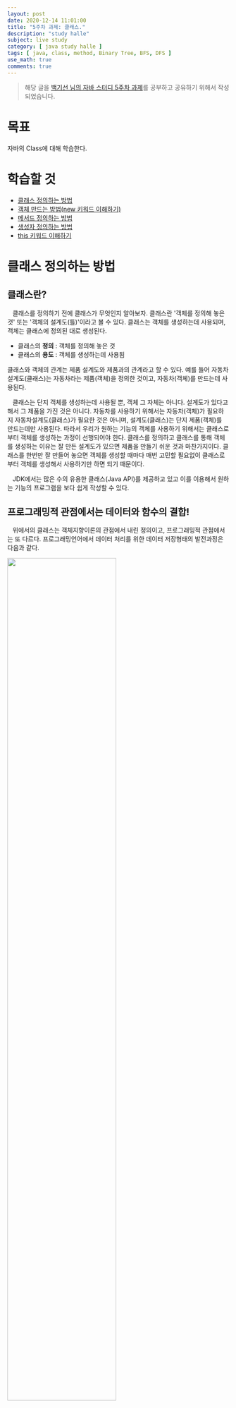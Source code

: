 ```yaml
---
layout: post
date: 2020-12-14 11:01:00
title: "5주차 과제: 클래스."
description: "study halle"
subject: live study
category: [ java study halle ]
tags: [ java, class, method, Binary Tree, BFS, DFS ]
use_math: true
comments: true
---
```


> 해당 글을 [백기선 님의 자바 스터디 5주차 과제](https://github.com/whiteship/live-study/issues/5)를 공부하고 공유하기 위해서 작성되었습니다.

# 목표

자바의 Class에 대해 학습한다.

# 학습할 것

+ [클래스 정의하는 방법](#클래스-정의하는-방법)
+ [객체 만드는 방법(new 키워드 이해하기)](#객체-만드는-방법-new-키워드-이해하기)
+ [메서드 정의하는 방법](#메서드-정의하는-방법)
+ [생성자 정의하는 방법](#생성자-정의하는-방법)
+ [this 키워드 이해하기](#this-키워드-이해하기)

# 클래스 정의하는 방법

## 클래스란?

&nbsp;&nbsp;&nbsp;클래스를 정의하기 전에 클래스가 무엇인지 알아보자. 클래스란 '객체를 정의해 놓은 것' 또는 '객체의 설계도(틀)'이라고 볼 수 있다. 클래스는 객체를 생성하는데 사용되며, 객체는 클래스에 정의된 대로 생성된다.

+ 클래스의 <b>정의</b> : 객체를 정의해 놓은 것
+ 클래스의 <b>용도</b> : 객체를 생성하는데 사용됨

클래스와 객체의 관계는 제품 설계도와 제품과의 관계라고 할 수 있다. 예를 들어 자동차설계도(클래스)는 자동차라는 제품(객체)을 정의한 것이고, 자동차(객체)를 만드는데 사용된다.

&nbsp;&nbsp;&nbsp;클래스는 단지 객체를 생성하는데 사용될 뿐, 객체 그 자체는 아니다. 설계도가 있다고해서 그 제품을 가진 것은 아니다. 자동차를 사용하기 위해서는 자동차(객체)가 필요하지 자동차설계도(클래스)가 필요한 것은 아니며, 설계도(클래스)는 단지 제품(객체)를 만드는데만 사용된다. 따라서 우리가 원하는 기능의 객체를 사용하기 위해서는 클래스로부터 객체를 생성하는 과정이 선행되어야 한다.
클래스를 정의하고 클래스를 통해 객체를 생성하는 이유는 잘 만든 설계도가 있으면 제품을 만들기 쉬운 것과 마찬가지이다. 클래스를 한번만 잘 만들어 놓으면 객체를 생성할 때마다 매번 고민할 필요없이 클래스로부터 객체를 생성해서 사용하기만 하면 되기 때문이다.

&nbsp;&nbsp;&nbsp;JDK에서는 많은 수의 유용한 클래스(Java API)를 제공하고 있고 이를 이용해서 원하는 기능의 프로그램을 보다 쉽게 작성할 수 있다.

## 프로그래밍적 관점에서는 데이터와 함수의 결합!

&nbsp;&nbsp;&nbsp;위에서의 클래스는 객체지향이론의 관점에서 내린 정의이고, 프로그래밍적 관점에서는 또 다르다.
프로그래밍언어에서 데이터 처리를 위한 데이터 저장형태의 발전과정은 다음과 같다.

<img src="/assets/img/study/dataevo.png" width="70%" align="center"><br/>

1. <b>변수</b> : 하나의 데이터를 저장할 수 있는 공간
2. <b>배열</b> : 같은 종류의 여러 데이터를 하나의 집합으로 저장할 수 있는 공간
3. <b>구조체</b> : 서로 관련된 여러 데이터를 <b>종류에 관계없이</b> 하나의 집합으로 저장할 수 있는 공간
4. <b>클래스</b> : 데이터와 함수의 결합(구조체 + 함수)

하나의 데이터를 저장하기 위해 <b>변수</b>, 같은 종류의 데이터를 보다 효율적으로 다루기 위해서 <b>배열</b>이라는 개념이 도입되었고, <b>구조체(structure)</b>가 등장하여 자료형의 종류에 상관없이 서로 관계가 깊은 변수들을 하나로 묶어서 다룰 수 있도록 했다.

&nbsp;&nbsp;&nbsp;서로 관련된 변수들을 정의하고 이들에 대한 작업을 수행하는 함수들을 함께 정의한 것이 클래스이다. C언어에서는 문자열을 문자의 배열로 다루지만, Java에서는 String이라는 클래스로 문자열을 다룬다. 문자열을 클래스로 정의한 이유는 문자열과 문자열을 다루는데 필요한 함수들을 함께 묶기 위해서이다.

```java
    public final class String implements java.io.Serializable, Comparable {
        private char[] value;   // 문자열을 저장하기 위한 공간

        public String replace(char oldChar, char newChar) {
            ...
            char[] val = value; // 같은 클래스 내의 변수를 사용해서 작업을 한다.
            ...
            ...
        }
    }
```

위 코드는 String클래스의 실제 소스의 일부이다. 클래스 내부에 `value`라는 문자형 배열이 선언되어 있고, 문자열을 다루는 데 필요한 함수들을 함께 정의해 놓았다. 문자열의 일부를 뽑아내는 함수나 문자열의 길이를 알아내는 함수들은 항상 문자열을 작업대상으로 필요로 하기 때문에 문자열과 깊은 관계에 있으므로 함께 정의되어 있다.

## 사용자정의 타입(user-defined type)

&nbsp;&nbsp;&nbsp;프로그래밍언어에서 제공하는 자료형(primitive type)외에 프로그래머가 서로 관련된 변수들을 묶어서 하나의 타입으로 새로 추가하는 것을 사용자정의 타입(user-defined type)이라고 한다.

&nbsp;&nbsp;&nbsp;자바와 같은 객체지향언어에서는 클래스가 곧 사용자 정의 타입이다. 기본형의 개수는 8개로 정해져 있지만 참조형의 개수는 정해져 있지 않은 이유가 바로 프로그래머가 새로운 타입을 추가할 수 있기 때문이다.

&nbsp;&nbsp;&nbsp;시간을 표현하기 위해서 다음과 같이 3개의 변수를 선언해보자.

```java
    int hour;     // 시
    int minute;   // 분
    float second; // 초
```

만일 3개의 시간을 다뤄야한다면 변수의 개수가 3개로 늘어나는데, 다뤄야하는 시간의 개수가 늘어 날때마다 시, 분, 초를 위한 변수를 추가해줘야된다. 이 경우 다뤄야하는 데이터의 개수가 많으면 곤란하다.

```java
    int hour1, hour2, hour3, ...;
    int minute1, minute2, minute3, ...;
    float second1, second2, second3, ...;
```

이런 경우 배열을 활용해 볼 수 있다.

```java
    int[] hour = new int[n]; // n은 데이터의 개수
    int[] minute = new int[n];
    float[] second = new float[n];
```

배열로 처리하면 다뤄야하는 시간 데이터의 개수가 늘어나더라도 배열의 크기만 변경해주면 되므로, 변수를 매번 새로 선언해줘야하는 불편함과 복잡함이 사라진다. 그러나 하나의 시간을 구성하는 시, 분, 초가 서로 분리되어 있기 때문에 프로그램 수행과정에서 뒤섞여서 올바르지 않은 데이터가 될 가능성이 있다. 이런 경우에 시, 분, 초를 하나로 묶는 사용자정의 타입, 즉 클래스를 정의하여 사용해야한다.

```java
    class Time {
        int hour;
        int minute;
        float second;
    }
```

이제 시, 분, 초가 하나의 단위로 묶여서 다루어지기 때문에 다른 시간 데이터와 섞이는 일은 없겠지만, 시간 데이터에는 다음과 같은 추가 제약조건이 있다.

+ 시, 분, 초는 모두 0보다 크거나 같아야 한다.
+ 시의 범위는 0 ~ 23, 분과 초의 범위는 0 ~ 59이다.

이러한 조건들이 모두 코드에 반영될 때, 보다 정확한 데이터를 유지할 수 있다.

&nbsp;&nbsp;&nbsp;객체지향언어에서는 제어자와 메서드를 이용해서 이러한 조건들을 코드에 쉽게 반영할 수 있다.

```java
    public class Time {
        private int hour;
        private int minute;
        private float second;

        public int getHour() { return hour; }
        public int getMinute() { return minute; }
        public float seconde() { return second; }

        public void setHour(int h) {
            if(h < 0 || h > 23) return;
            hour = h;
        }

        public void setMinute(int m) {
            if(m < 0 || m > 59) return;
            minute = m;
        }

        public void setSecond(float s) {
            if(s < 0.0f || s > 59.99f) return;
            second = s;
        }
    }
```

## 그래서 클래스를 만드는 방법이 뭔데?

&nbsp;&nbsp;&nbsp;다시 객체지향이론의 관점으로 돌아와서 클래스란 객체를 정의한 것이므로 클래스에는 객체의 모든 속성과 기능이 정의되어 있다. 클래스로부터 객체를 생성하면, 클래스에 정의된 속성과 기능을 가진 객체가 만들어지는 것이다.

&nbsp;&nbsp;&nbsp;속성과 기능은 같은 뜻을 가진 여러가지 단어가 있는데, 그 중에서 속성은 <b>멤버변수</b>, 기능은 <b>메서드</b>라는 용어로 자주 사용된다.  

&nbsp;&nbsp;&nbsp;예를 들어 Tv클래스를 만든다고 할 때, TV의 속성은 전원상태, 크기, 길이, 높이, 색상, 볼륨, 채널 같은 것들이 있고, 기능으로는 켜기, 끄기, 볼륨 조절, 채널 변경 등이 있다. 이러한 내용을 토대로 코드를 작성하면 다음과 같다.

```java
    class Tv {
        String color;   // 색상
        boolean power;  // 전원상태
        int channel;    // 채널

        void power() {
            power = !power;
        }

        void channelUp() {
            channel++;
        }

        void channelDown() {
            channel--;
        }
    }
```

`color`, `power`, `channel`이라는 멤버변수가 선언되었고, `power()`, `channelUp`, `channelDown()`이라는 메서드가 선언되었다.

&nbsp;&nbsp;&nbsp;클래스는 위와 같은 방식으로 만들 수 있으며, 멤버변수와 메서드 외에 생성자라는 요소가 있다.

## public, private, static 같은 것들은 무엇인가?

&nbsp;&nbsp;&nbsp;다른 사람들이 만든 코드를 읽다보면 메서드나 클래스 앞에 붙은 `public`, `static`과 같은 것들을 볼 수 있다. 이러한 것들을 <b>제어자(modifier)</b>라고 한다.

&nbsp;&nbsp;&nbsp;제어자는 클래스, 변수 또는 메서드의 선언부에 함께 사용되어 부가적인 의미를 부여한다. 제어자의 종류는 크게 접근 제어자와 그 외의 제어자로 나눌 수 있다.

+ <b>접근 제어자</b> : public, protected, default, private
+ <b>그 외</b> : static, final, abstract, native, transient, synchronized, volatile, strictfp

제어자는 하나의 대상에 대해서 여러 제어자를 조합하여 사용하는 것이 가능하지만, 접근 제어자는 한 번에 네 가지 중 하나만 선택해서 사용할 수 있다. 즉, 하나의 대상에 `public`과 `private`을 동시에 사용할 수 없다.

### static - 클래스의, 공통적인

&nbsp;&nbsp;&nbsp;static은 '클래스의' 또는 '공통적인'이라는 의미를 가진다. 인스턴스변수는 하나의 클래스로부터 생성되었더라도 각기 다른 값을 유지하지만, 클래스변수(static멤버변수)는 인스턴스에 관계없이 같은 값을 갖는다. 그 이유는 하나의 변수를 모든 인스턴스가 공유하기 때문이다.

&nbsp;&nbsp;&nbsp;static이 붙은 멤버변수와 메서드, 그리고 초기화 블럭은 인스턴스가 아닌 클래스에 관계된 것이기 때문에 인스턴스를 생성하지 않고도 사용할 수 있다.  

&nbsp;&nbsp;&nbsp;인스턴스 메서드와 static메서드의 근본적인 차이는 메서드 내에 인스턴스 멤버를 사용하는가의 여부에 있다.

<table align="center">
  <tr style="text-align:center; background-color:#3a3c42; color:white">
    <td> 제어자 </td>
    <td> 대 상 </td>
    <td> 의 미 </td>
  </tr>
  <tr>
    <td rowspan="2" style="text-align:center;"> static </td>
    <td style="text-align:center;"> 멤버변수 </td>
    <td> - <b>모든 인스턴스에 공통적으로 사용</b>되는 클래스변수가 된다.<br/> - 클래스변수는 인스턴스를 생성하지 않고도 사용 가능하다.<br/> - 클래스가 메모리에 로드될 때 생성된다. </td>
  </tr>
  <tr>
    <td style="text-align:center;"> 메서드 </td>
    <td> - 인스턴스를 생성하지 않고도 호출이 가능한 static 메서드가 된다.<br/> - static메서드 내에서는 인스턴스멤버들을 직접 사용할 수 없다. </td>
  </tr>
</table>

<br/>
인스턴스 멤버를 사용하지 않는 메서드는 static을 붙여서 static메서드로 선언하면 인스턴스를 생성하지 않고도 호출이 가능해 편리하고 속도도 빠르니 고려해보자.

```java
    class StaticTest {
        static int width = 200;           // static 변수
        static int height = 120;          // static 변수

        static {                          // 클래스 초기화 블럭
            // static변수의 복잡한 초기화 수행
        }

        static int max(int a, int b) {    // static 메서드
            return a > b ? a : b;
        }
    }
```

static 초기화 블럭은 클래스가 메모리에 로드될 때 단 한번만 수행되며, 주로 static변수를 초기화하는데 사용된다.

### final - 마지막의, 변경될 수 없는

&nbsp;&nbsp;&nbsp;final은 '마지막의' 또는 '변경될 수 없는'의 의미를 가지고 있으며 거의 모든 대상에 사용될 수 있다.

&nbsp;&nbsp;&nbsp;변수에 사용되면 값을 변경할 수 없는 상수가 되며, 메서드에 사용되면 오버라이딩을 할 수 없게 되고 클래스에 사용되면 자신을 확장하는 자손클래스를 정의하지 못하게 된다.

<table align="center">
  <tr style="text-align:center; background-color:#3a3c42; color:white">
    <td> 제어자 </td>
    <td> 대 상 </td>
    <td> 의 미 </td>
  </tr>
  <tr>
    <td rowspan="4" style="text-align:center;"> final </td>
    <td style="text-align:center;"> 클래스 </td>
    <td> 변경될 수 없는 클래스, 확장될 수 없는 클래스가 된다.<br/> 따라서 final로 지정된 클래스는 다른 클래스의 조상이 될 수 없다. </td>
  </tr>
  <tr>
    <td style="text-align:center;"> 메서드 </td>
    <td> 변경될 수 없는 메서드, final로 지정된 메서드는 오버라이딩을 통해 재정의 될 수 없다. </td>
  </tr>
  <tr>
    <td style="text-align:center;"> 멤버변수 </td>
    <td rowspan="2"> 변수 앞에 final이 붙으면, 값을 변경할 수 없는 상수가 된다. </td>
  </tr>
  <tr>
    <td style="text-align:center;"> 지역변수 </td>
  </tr>
</table>

```java
    final class FinalTest {             // 조상이 될 수 없는 클래스
        final int MAX_SIZE = 10;        // 값을 변경할 수 없는 멤버변수(상수)

        final void getMaxSize() {       // 오버라이딩할 수 없는 메서드(변경불가)
            final int LV = MAX_SIZE;    // 값을 변경할 수 없는 지역변수(상수)
            return MAX_SIZE;
        }
    }
```

### 생성자를 이용한 final멤버변수의 초기화

&nbsp;&nbsp;&nbsp;final이 붙은 변수는 상수이므로 일반적으로 선언과 동시에 초기화를 동시에 하지만, 인스턴스변수의 경우 생성자에서 초기화 되도록 할 수 있다.

&nbsp;&nbsp;&nbsp;클래스 내에 매개변수를 갖는 생성자를 선언하여, 인스턴스를 생성할 때 final이 붙은 멤버변수를 초기화하는데 필요한 값을 생성자의 매개변수로부터 제공받는 것이다. 이 기능을 활용하면 각 인스턴스마다 final이 붙은 멤버변수가 다른 값을 갖도록 하는 것이 가능하다.

```java
    class Card {
        final int NUMBER;                // 상수지만 선언과 함께 초기화 하지 않고
        final String KIND;               // 생성자에서 단 한번만 초기화할 수 있다.
        static int width = 100;
        static int height = 250;

        // 매개 변수로 넘겨받은 값으로 KIND와 NUMBER를 초기화한다.
        Card(String kind, int num) {
            KIND = kind;
            NUMBER = num;
        }

        Card() {
            this("HEART", 1);
        }

        public String toString() {
            return KIND + " " + NUMBER;
        }
    }

    class FinalCardTest {
        public static void main(String[] args) {
            Card c = new Card("HEART", 10);
    //      c.NUMBER = 5; Error. cannot assign a value to final variable NUMBER
            System.out.println(c.KIND);
            System.out.println(c.NUMBER);
            System.out.println(c);  // System.out.println(c.toString());
        }
    }
```

### abstract - 추상의, 미완성의

&nbsp;&nbsp;&nbsp;'미완성'의 의미를 가지고 있는 abstract은 메서드의 선언부만 작성하고 실제 수행내용은 구현하지 않은 추상 메서드를 선언하는데 사용된다. 그리고 클래스에 사용되어 클래스 내에 추상메서드가 존재한다는 것을 쉽게 알 수 있게 한다.

<table align="center">
  <tr style="text-align:center; background-color:#3a3c42; color:white">
    <td> 제어자 </td>
    <td> 대 상 </td>
    <td> 의 미 </td>
  </tr>
  <tr>
    <td rowspan="2" style="text-align:center;"> abstract </td>
    <td style="text-align:center;"> 클래스 </td>
    <td> 클래스 내에 추상 메서드가 선언되어 있음을 의미한다. </td>
  </tr>
  <tr>
    <td style="text-align:center;"> 메서드 </td>
    <td> 선언부만 작성하고 구현부는 작성하지 않은 추상 메서드임을 알린다. </td>
  </tr>
</table>

<br/>
추상 클래스는 아직 완성되지 않은 메서드는 존재하는 '미완성 설계도'이므로 인스턴스를 생성할 수 없다.

```java
    abstract class AbstractTest {             // 추상 클래스(추상 메서드를 포함한 클래스)
        abstract void move();                 // 추상 메서드(구현부가 없는 메서드)
    }
```

## 접근 제어자

&nbsp;&nbsp;&nbsp;접근 제어자는 멤버 또는 클래스에 사용되어, 해당하는 멤버 또는 클래스를 외부에서 접근하지 못하도록 <b>제한</b>하는 역할을 한다. 접근 제어자가 default임을 알리기 위해 실제로 default를 붙이지는 않는다. 클래스나 멤버변수, 메서드, 생성자에 접근 제어자가 지정되어 있지 않다면, 접근 제어자가 default임을 뜻한다.

+ <b>접근 제어자가 사용될 수 있는 곳 - 클래스, 멤버변수, 메서드, 생성자</b>
  + <b>private</b> : 같은 <b>클래스</b> 내에서만 접근이 가능하다.
  + <b>default</b> : 같은 <b>패키지</b> 내에서만 접근이 가능하다.
  + <b>protected</b> : 같은 패키지 내에서, 그리고 <b>다른 패키지의 자손 클래스</b>에서 접근이 가능하다.
  + <b>public</b> : 접근 제한이 없다.

public은 접근 제한이 전혀 없고, private은 같은 클래스 내에서만 사용하도록 제한하는 가장 높은 제한이다. 그리고 default는 같은 패키지 내의 클래스에서만 접근이 가능하도록 하는 것이다.

&nbsp;&nbsp;&nbsp;protected는 패키지에 관계없이 상속관계에 있는 자손클래스에서 접근할 수 있도록 하는 것이 제한목적이지만, 같은 패키지 내에서도 접근이 가능하다.

<table align="center">
  <tr style="text-align:center; background-color:#3a3c42; color:white">
    <td> 대 상 </td>
    <td> 사용가능한 접근 제어자 </td>
  </tr>
  <tr>
    <td style="text-align:center;"> 클래스 </td>
    <td> public, (default) </td>
  </tr>
  <tr>
    <td style="text-align:center;"> 메서드 </td>
    <td rowspan="2"> public, protected, (default), private </td>
  </tr>
  <tr>
    <td style="text-align:center;"> 멤버변수 </td>
  </tr>
  <tr>
    <td style="text-align:center;"> 지역변수 </td>
    <td> 없 음 </td>
  </tr>
</table>

## 제어자(modifier)의 조합

<table align="center">
  <tr style="text-align:center; background-color:#3a3c42; color:white">
    <td> 대 상 </td>
    <td> 사용가능한 제어자 </td>
  </tr>
  <tr>
    <td style="text-align:center;"> 클래스 </td>
    <td> public, (default), final, abstract </td>
  </tr>
  <tr>
    <td style="text-align:center;"> 메서드 </td>
    <td> 모든 접근 제어자, final, abstract, static </td>
  </tr>
  <tr>
    <td style="text-align:center;"> 멤버변수 </td>
    <td> 모든 접근 제어자, final, static </td>
  </tr>
  <tr>
    <td style="text-align:center;"> 지역변수 </td>
    <td> final </td>
  </tr>
</table>

<br/>
제어자를 조합할 때 주의해야할 사항은 다음과 같다.

1. <b>메서드에 static과 abstract를 함께 사용할 수 없다.</b>  
static메서드는 몸통이 있는 메서드에만 사용할 수 있기 때문이다.
2. <b>클래스에 abstract와 final을 동시에 사용할 수 없다.</b>  
클래스에 사용되는 final은 클래스를 확장할 수 없다는 의미이고 abstract는 상속을 통해서 완성되어야 한다는 의미이므로 서로 모순되기 때문이다.
3. <b>abstract메서드의 접근 제어자가 private일 수 없다.</b>  
abstract메서드는 자손클래스에서 구현해주어야 하는데 접근 제어자가 private이면, 자손클래스에서 접근할 수 없기 때문이다.
4. <b>메서드에 private과 final을 같이 사용할 필요는 없다.</b>  
접근 제어자가 private인 메서드는 오버라이딩될 수 없기 떄문이다. 둘 중 하나만 사용해도 의미가 충분하다.

# 객체 만드는 방법 (new 키워드 이해하기)

## 객체? 인스턴스?

&nbsp;&nbsp;&nbsp;클래스에서 객체에 대해서 계속 언급했는데 그렇다면 객체는 뭘까? 객체의 사전적 정의는 '실제로 존재하는 것'이다. 우리가 주변에서 볼 수 있는 책상, 자동차, 의자 같은 사물들이 곧 객체인 것이다. 객체지향이론에서는 사물과 같은 유형적인 것 뿐만 아니라, 개념이나 논리와 같은 무형적인 것들도 객체로 간주한다.

&nbsp;&nbsp;&nbsp;프로그래밍에서의 객체는 <b>클래스에 정의된 내용대로 메모리에 생성된 것</b>을 뜻한다.

+ 객체의 <b>정의</b> : 실제로 존재하는 것. 사물 또는 개념
+ 객체의 <b>용도</b> : 객체가 가지고 있는 <b>기능과 속성</b>에 따라 다름

&nbsp;&nbsp;&nbsp;클래스로부터 객체를 만드는 과정을 클래스의 인스턴스화(instantiate)라고 하며, 어떤 클래스로부터 만들어진 객체를 그 클래스의 인스턴스(instance)라고 한다.  
결국 인스턴스는 객체와 같은 의미이지만, 객체는 모든 인스턴스를 대표하는 포괄적인 의미를 가지고 있으며, 인스턴스는 어떤 클래스로부터 만들어진 것인지를 강조하는 보다 구체적인 의미를 가지고 있다.

&nbsp;&nbsp;&nbsp;인스턴스와 객체는 같은 의미이므로 두 용어의 사용을 엄격히 구분할 필요는 없지만, 문맥에 따라 구별하여 사용하는 것이 좋다.

&nbsp;&nbsp;&nbsp;객체는 속성과 기능, 두 종류의 구성요소로 이루어져 있으며, 일반적으로 객체는 다수의 속성과 다수의 기능을 갖는다. 즉, 속성과 기능의 집합이라고 할 수 있다.  
객체가 가지고 있는 속성과 기능을 그 객체의 멤버(구성원, member)라 한다.

## 인스턴스의 생성과 사용

&nbsp;&nbsp;&nbsp;인스턴스(객체)를 생성하고 사용하는 것에 대해 예제를 통해 알아보자. 일반적으로 클래스로부터 인스턴스를 생성하는 방법은 다음과 같다.

```
    클래스명 변수명;           // 클래스의 객체를 참조하기 위한 참조변수 선언
    변수명 = new 클래스명();   // 클래스의 객체를 생성 후, 객체의 주소를 참조변수에 저장
```

new 키워드를 사용하여 객체의 주소를 참조변수에 저장하는데 JVM의 heap 영역에 객체가 생성되고 stack 영역에서는 객체의 주소값만 가지고 있게 된다.

이제 예제를 살펴보자.

```java
    class Target {
        String str;
        int num;

        void up() { ++num; }
        void down() { --num; }
    }

    class App {
        public static void main(String[] args) {
            Target tg = new Target();
            tg.num = 7;
            tg.up();
            System.out.println(tg.num);
        }
    }
```

<img src="/assets/img/study/instanceEx.png" width="70%" align="center"><br/>

`Target`클래스로부터 인스턴스를 생성하고 속성과 메서드를 사용한 예제이다. 각 부분별로 살펴보자.

```java
    Target tg = new Target();
```

&nbsp;&nbsp;&nbsp;Target클래스 타입의 참조변수 tg를 선언했다. 연산자 new에 의해 Target클래스의 인스턴스가 메모리의 빈 공간에 생성되는데, new를 사용하기 전 tg만 선언되었을 때는 인스턴스가 생성되지 않았기 때문에 아무것도 할 수 없다.  
멤버변수는 각 자료형에 해당하는 기본값으로 초기화 된다.

<img src="/assets/img/study/instance01.png" width="55%" aling="center"><br/>

이후 대입 연산자에 의해서 생성된 객체의 주소값이 참조변수 tg에 저장된다. 이제부터 tg를 통해 Target인스턴스에 접근할 수 있다. 인스턴스를 다루기 위해서는 참조변수가 반드시 필요하다.

<img src="/assets/img/study/instance02.png" width="55%" aling="center"><br/>

```java
    tg.num = 7;
```

&nbsp;&nbsp;&nbsp;참조변수 tg에 저장된 주소에 있는 인스턴스의 멤버변수 num에 7을 저장한다. 인스턴스의 멤버변수(속성)을 사용하려면 '참조변수.멤버변수'와 같이 하면 된다.

<img src="/assets/img/study/instance03.png" width="55%" aling="center"><br/>

```java
    tg.up();
```

참조변수 tg가 참조하고 있는 Target인스턴스의 up메서드를 호출한다. up메서드는 멤버변수 num에 저장되어 있는 값을 1 증가시킨다.

<img src="/assets/img/study/instance04.png" width="55%" aling="center"><br/>

&nbsp;&nbsp;&nbsp;이처럼 인스턴스는 참조변수를 통해서만 다룰 수 있으며, 참조변수의 타입은 인스턴스의 타입과 일치해야한다. 인스턴스를 여러 개 생성했을 경우, 같은 클래스로부터 생성되었을지라도 각 인스턴스의 속성(멤버변수)은 서로 다른 값을 유지할 수 있으며, 메서드의 내용은 모든 인스턴스에 대해 동일하다.

# 메서드 정의하는 방법

## 메서드란?

&nbsp;&nbsp;&nbsp;메서드(method)는 특정 작업을 수행하는 일련의 문장들을 하나로 묶은 것이다. 수학의 함수와 유사하며 어떤 값을 입력하면 이 값으로 작업을 수행해서 결과를 반환한다. 물론 수학의 함수와 달리 입력값 또는 출력값이 없을 수도 있고, 심지어 둘 다 없을 수도 있다.

메서드가 작업을 처리하는 과정은 몰라도 된다. 그저 작업을 수행하는데 필요한 값만 넣고 원하는 결과를 얻으면 된다. 그래서 메서드를 내부가 보이지 않는 '블랙박스(black box)'라고도 한다.

### 그러면 왜 메서드를 사용하는가?

&nbsp;&nbsp;&nbsp;메서드를 통해서 얻는 이점은 여러가지 있다. 그 중에서 대표적인 이점이 세 가지 정도가 있는데 이 장점들을 염두하고 공부를 해보자.

1. 높은 재사용성(reusability)  
Java API에서 제공하는 메서드들을 사용하면서 경험했듯이 한번 만들어 놓은 메서드는 몇 번이고 호출이 가능하고, 다른 프로그램에서도 사용이 가능하다.

2. 중복된 코드 제거  
프로그램을 작성하다보면, 같은 내용의 문장들이 여러 곳에서 반복해 나타날 때가 있다. 반복되는 문장들을 묶어서 하나의 메서드로 작성해 두면, 메서드를 호출하는 한 문장으로 대체할 수 있다. 그러면 전체 소스코드의 길이도 짧아지고 수정해야할 부분도 줄어들어 오류가 발생할 가능성도 줄어든다.

3. 프로그램의 구조화
처음 프로그램을 작성할 때 main메서드 안에 모든 문장을 넣는 식으로 배우게 된다. 적당히 100줄 정도의 작은 프로그램을 작성할 때는 괜찮지만, 규모가 큰 프로그램을 작성할 떄는 좋지 않다. 큰 규모의 프로그램에서는 문장들을 작업단위로 나눠서 여러 개의 메서드에 담아 프로그램의 구조를 단순화 시키는 것이 중요하다.  
main메서드에서는 프로그램 전체의 흐름이 한 눈에 들어올 정도로 단순하게 구조화하고 세세한 부분은 메서드로 만드는 것이다.  

## 메서드의 선언과 구현

&nbsp;&nbsp;&nbsp;메서드는 크게 <b>선언부(header, 머리)</b>와 <b>구현부(body, 몸통)</b>으로 나눌 수 있다. 메서드를 정의한다는 것은 선언부와 구현부를 작성하는 것을 뜻하며 다음과 같은 형식으로 정의한다.

<img src="/assets/img/study/method01.png" width="70%" aling="center"><br/>

### 메서드 선언부(method declaration, method header)

&nbsp;&nbsp;&nbsp;메서드 선언부는 <b>메서드의 이름</b>과 <b>매개변수 선언</b> 그리고 <b>반환타입</b>으로 구성되어 있으며, 메서드가 작업을 수행하기 위해 어떤 값들을 필요로 하고 작업 결과로 어떤 타입의 값을 반환하는지에 대한 정보를 제공한다.

<img src="/assets/img/study/method02.png" width="70%" aling="center"><br/>

메서드의 선언부는 이 후에 변경사항이 발생하지 않도록 신중하게 작성해야 한다. 메서드의 선언부를 변경하게 되면, 그 메서드가 호출되는 모든 곳도 같이 변경해야 하기 때문이다.

+ 매개변수 선언(parameter declaration)  
&nbsp;&nbsp;&nbsp;매개변수는 메서드가 작업을 수행하는데 필요한 값들(입력)을 제공받기 위한 것이며, 필요한 값의 개수만큼 변수를 선언하며 각 변수 간의 구분은 쉼표 ','를 사용한다. 일반적인 변수선언과 달리 두 변수의 타입이 같아도 변수의 타입을 생략할 수 없다.  
선언할 수 있는 매개변수의 개수는 거의 제한이 없지만, 입력해야할 값의 개수가 많은 경우에는 배열이나 참조변수를 사용하면 된다. 값을 입력받을 필요가 없다면 괄호() 안을 비워두면 된다.  
&nbsp;&nbsp;&nbsp;참고로 매개변수도 메서드 내에 선언된 것으로 간주되므로 <b>지역변수(local variable)</b>이다.

+ 메서드의 이름(method name)  
&nbsp;&nbsp;&nbsp;메서드의 이름도 변수의 명명규칙대로 작성하면 된다. 메서드는 특정 작업을 수행하므로 메서드의 이름은 동사인 경우가 많으며, 기능을 쉽게 알 수 있도록 짓는게 좋다.

+ 반환타입(return type)  
&nbsp;&nbsp;&nbsp;메서드의 작업수행 결과(출력)인 <b>반환값(return value)</b>의 타입을 적는다. 반환값이 없는 경우 반환타입으로 'void'를 적어야한다.

### 메서드의 구현부

&nbsp;&nbsp;&nbsp;메서드의 선언부 다음에 오는 괄호 { }를 '메서드의 구현부'라고 하는데, 여기에 메서드를 호출했을 때 수행될 문장들을 넣는다.

+ return문  
&nbsp;&nbsp;&nbsp;메서드의 반환타입이 'void'가 아닌 경우, 구현부 안에 `return 반환값;`이 반드시 포함되어 있어야 한다. 이 문장은 작업을 수행한 결과인 반환값을 호출한 메서드로 전달하는데, 값의 타입은 <b>반환타입과 일치하거나 자동 형변환이 가능한 것</b>이어야 한다.  
&nbsp;&nbsp;&nbsp;여러개의 변수를 선언할 수 있는 매개변수와 달리 return문은 단 하나의 값만 반환할 수 있는데, 메서드로의 입력(매개변수)은 여러 개일 수 있어도 출력(반환값)은 최대 하나만 허용하는 것이다.

<img src="/assets/img/study/return01.png" width="70%" aling="center"><br/>

+ 지역변수
&nbsp;&nbsp;&nbsp;메서드 내에 선언된 변수들은 그 메서드 내에서만 사용할 수 있으므로 서로 다른 메서드라면 같은 이름의 변수를 선언해도 된다. 이처럼 메서드 내에 선언된 변수를 '지역변수(local variable)'라고 한다.  
아래 코드에 정의된 add와 multiply에 각기 선언된 변수 x, y, result는 이름만 같은 서로 다른 변수이다.

```java
    int add(int x, int y) {
        int result = x + y;
        return result;
    }

    int multiply(int x, int y) {
        int result = x * y;
        return result;
    }
```

## 메서드의 호출

&nbsp;&nbsp;&nbsp;메서드를 정의하는 방법에 대해 알아봤다. 하지만 메서드를 정의했어도 호출되지 않으면 아무 일도 일어나지 않는다. 메서드를 호출해야 구현부의 문장들이 수행되기 때문이다.

```
    메서드이름(값1, 값2, ...); // 메서드 호출 방법
```

메서드의 호출 방법은 위와 같고 main메서드는 프로그램 실행 시 OS에 의해 자동적으로 호출된다.

### 인자(argument)와 매개변수(parameter)

&nbsp;&nbsp;&nbsp;메서드를 호출할 때 괄호 안에 지정해준 값들을 '인자(argument)' 또는 '인수'라고 하는데, 인자의 개수와 순서는 호출된 메서드에 선언된 매개변수와 일치해야 한다. 또한 인자는 메서드가 호출되면서 매개변수에 대입되므로, 인자의 타입은 매개변수의 타입과 일치하거나 자동 형변환이 가능한 것이어야 한다.

<img src="/assets/img/study/method03.png" width="70%" aling="center"><br/>

만일 메서드에 선언된 매개변수의 개수보다 많은 값을 괄호에 넣거나 타입이 다른 값을 넣으면 컴파일러가 에러를 발생시킨다.

```java
    int result = add(1, 2, 3); // Error. 개수가 다름
    int result = add(1.0, 2.0); // Error. 타입이 다름
```

반환타입이 void가 아닌 경우, 메서드가 작업을 수행하고 반환한 값을 대입연산자로 변수에 저장하는 것이 보통이지만, 저장하지 않아도 문제가 되지 않는다.

```java
    int result = add(3, 5); // int add(int x, int y)의 호출결과를 result에 저장
    add(3, 5);              // Ok. 반환한 결과를 사용하지 않아도 된다.
```

# 생성자 정의하는 방법

## 생성자란?

&nbsp;&nbsp;&nbsp;생성자는 인스턴스가 생성될 때 호출되는 <b>인스턴스 초기화 메서드</b>이다. 인스턴스 변수의 초기화 작업에 주로 사용되며, 인스턴스 생성 시에 실행되어야 할 작업을 위해서도 사용된다.

&nbsp;&nbsp;&nbsp;생성자는 메서드처럼 클래스 내에 선언되며, 구조도 메서드와 유사하지만 리턴값이 없다. 하지만 리턴값이 없음을 뜻하는 void를 사용하지는 않는다. 생성자도 메서드이기 떄문에 void를 붙여야 하지만, 모든 생성자가 리턴값이 없기 때문에 생략할 수 있는 것이다.

## 생성자의 조건과 정의

&nbsp;&nbsp;&nbsp;생성자의 조건은 다음과 같다.

+ 생성자의 이름은 클래스의 이름과 같아야 한다.
+ 생성자는 리턴 값이 없다.

생성자도 오버로딩이 가능하므로 하나의 클래스에 여러 개의 생성자가 존재할 수 있다.

```
    클래스이름 (타입 변수명, 타입 변수명, ... ) {
        // 인스턴스 생성 시 수행될 코드,
        // 주로 인스턴스 변수의 초기화 코드를 적는다.
    }
```

한 가지 주의해야 할 점은 <b>연산자 new가 인스턴스를 생성하는 것이지 생성자가 인스턴스를 생성하는 것이 아니다.</b> 생성자는 단순히 인스턴스 변수들의 초기화에 사용되는 조금 특별한 메서드일 뿐이다.

```java
    Target tg = new Target();
```

위 코드가 수행되는 과정을 단계별로 나누어보면 다음과 같다.

1. 연산자 new에 의해서 메모리(heap)에 Target클래스의 인스턴스가 생성된다.
2. 생성자 Target()이 호출되어 수행된다.
3. 연산자 new의 결과로, 생성된 Target인스턴스의 주소가 반환되어 참조변수 tg에 저장된다.

인스턴스를 생성하기 위해서 사용해왔던 '클래스이름()'이 바로 생성자이다! 인스턴스를 생성할 때는 반드시 클래스 내에 정의된 생성자 중의 하나를 선택하여 지정해주어야 한다.

## 기본 생성자(default constructor)

&nbsp;&nbsp;&nbsp;모든 클래스에는 반드시 하나 이상의 생성자가 정의되어 있어야 한다. 그러나 지금까지 클래스에 생성자를 정의하지 않고도 인스턴스를 생성할 수 있었던 이유는 컴파일러가 제공하는 '기본 생성자(default constructor)' 덕분이다.

&nbsp;&nbsp;&nbsp;컴파일을 할 때, 소스파일(*.java)의 클래스에 생성자가 하나도 정의되어 있지 않은 경우 컴파일러는 자동적으로 아래와 같은 기본 생성자를 추가하여 컴파일 한다.

```java
    // 클래스이름() { }
    Target() { }
```

컴파일러가 자동적으로 추가해주는 기본 생성자는 매개변수도 없고 아무런 내용도 없는 간단한 것이다. 참고로 클래스의 '접근 제어자(Access Modifier)'가 public인 경우에는 기본 생성자로 'public 클래스이름() { }'이 추가된다.

&nbsp;&nbsp;&nbsp;특별히 인스턴스 초기화 작업이 요구되지 않는다면 생성자를 정의하지 않고 컴파일러가 제공하는 기본 생성자를 사용하는 것도 좋다.

```java
    class Date1 {
        int value;
    }

    class Data2 {
        int value;

        Data2(int x) {
            value = x;
        }
    }

    class Main {
        public static void main(String[] args) {
            Data1 d1 = new Data1();
            Data2 d2 = new Data2();
        }
    }
```

위 코드를 실행하면 compile error가 발생한다. Data2에서 Data2()를 찾을 수 없다는 내용의 에러메시지가 출력되는데, 당연하게도 이는 Data2에 생성자 Data2()가 정의되어 있지 않기 때문이다.

&nbsp;&nbsp;&nbsp;Data1의 인스턴스를 생성하는 코드는 에러가 없는데, 왜 Data2의 인스턴스를 생성하는 코드에서 에러가 발생할까?  
&nbsp;&nbsp;&nbsp;이유는 Data1에는 정의되어 있는 생성자가 하나도 없으므로 컴파일러가 기본 생성자를 추가해주었지만, Data2에서는 이미 Data2(int x)가 정의되어 있으므로 기본 생성자가 추가되지 않는다.

&nbsp;&nbsp;&nbsp;컴파일러가 자동적으로 기본 생성자를 추가해주는 경우는 <b>클래스 내에 생성자가 하나도 없을 때</b>뿐이다.

## 매개변수가 있는 생성자

&nbsp;&nbsp;&nbsp;생성자도 메서드처럼 매개변수를 선언하여 호출 시 값을 넘겨받아 인스턴스의 초기화 작업에 사용할 수 있다.

```java
    class User {
        String name;
        String language;

        User() { }
        User(String n, String l) {
            name = c;
            language = l;
        }
    }
```

User인스턴스를 생성할 때, User()를 사용한다면 인스턴스를 생성한 후에 인스턴스변수들을 따로 초기화해주어야 하지만, 매개변수가 있는 생성자 User(String n, String l)을 사용한다면 인스턴스를 생성하는 동시에 원하는 값으로 초기화를 할 수 있게 된다.

# this 키워드 이해하기

&nbsp;&nbsp;&nbsp;같은 클래스의 멤버들 간에 서로 호출할 수 있는 것처럼 생성자 간에도 서로 호출이 가능하다. 단, 다음 두 조건을 만족시켜야 한다.

+ 생성자의 이름으로 클래스이름 대신 <b>this</b>를 사용한다.
+ 한 생성자에서 다른 생성자를 호출할 때는 반드시 첫 줄에서만 호출이 가능하다.

아래 코드는 두 조건을 모두 만족하지 못했기 때문에 에러가 발생한다.

```java
    User(String name) {
        language = "java";
        User(name, "java");   // 에러1. 두 번째 줄에서 생성자 호출
    }                         // 에러2. this(name, "java");로 해야함
```

생성자 내에서 다른 생성자를 호출할 때는 클래스이름인 'User' 대신 'this'를 사용하지 않았고, 생성자 호출이 첫 번째 줄이 아닌 두 번째 줄이다.

&nbsp;&nbsp;&nbsp;생성자에서 다른 생성자를 첫 줄에서만 호출이 가능하도록 한 이유는 생성자 내에서 초기화 작업도중에 다른 생성자를 호출하게 되면, 호출된 다른 생성자 내에서도 멤버변수들의 값을 초기화를 할 것이므로 다른 생성자를 호출하기 이전의 초기화 작업이 무의미해질 수 있기 때문이다.

## 그래서 this가 무엇입니까?

&nbsp;&nbsp;&nbsp;'this'는 참조변수로 인스턴스 자신을 가리킨다. 참조변수를 통해 인스턴스의 멤버에 접근할 수 있는 것처럼, 'this'로 인스턴스변수에 접근할 수 있는 것이다.  
하지만, 'this'를 사용할 수 있는 것은 인스턴스멤버뿐이다. static메서드에서는 인스턴스멤버들을 사용할 수 없는 것처럼, 'this' 역시 사용할 수 없다.

&nbsp;&nbsp;&nbsp;생성자를 포함한 모든 인스턴스메서드에는 자신이 관련된 인스턴스를 가리키는 참조변수 'this'가 지역변수로 숨겨진 채로 존재한다.

## 정리!

+ <b>this</b>  
인스턴스 자신을 가리키는 참조변수. 인스턴스의 주소가 저장되어 있다.  
모든 인스턴스 메서드에 지역변수로 숨겨진 채 존재한다.
+ <b>this( ), this(매개변수)</b>  
생성자. 같은 클래스의 다른 생성자를 호출할 때 사용한다.

this와 this( )는 비슷하게 생겼지만 완전히 다른 것이다. this는 <b>'참조변수'</b>이고, this( )는 <b>'생성자'</b>이다.

---

# 과제

+ [Node클래스](#node클래스)
+ [BFS](#bfs)
+ [DFS](#dfs)

# Node클래스




# BFS

# DFS

---
**Reference**
+ <https://ko.wikipedia.org/wiki/>
+ [자바의 정석 3/e](http://www.kyobobook.co.kr/product/detailViewKor.laf?mallGb=KOR&ejkGb=KOR&barcode=9788994492032)
+ [Java in a Nutshell](https://www.amazon.com/Java-Nutshell-Desktop-Quick-Reference/dp/1492037257/ref=sr_1_1?dchild=1&keywords=Java+in+a+Nutshell&qid=1605393888&s=books&sr=1-1)
